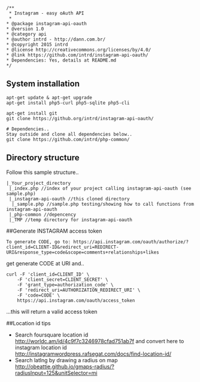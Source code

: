 ```
/**
 * Instagram - easy oAuth API 
 * 
* @package instagram-api-oauth
* @version 1.0
* @category api
* @author intrd - http://dann.com.br/
* @copyright 2015 intrd
* @license http://creativecommons.org/licenses/by/4.0/
* @link https://github.com/intrd/instagram-api-oauth/
* Dependencies: Yes, details at README.md
*/
```
## System installation
```
apt-get update & apt-get upgrade
apt-get install php5-curl php5-sqlite php5-cli

apt-get install git
git clone https://github.org/intrd/instagram-api-oauth/

# Dependencies.. 
Stay outside and clone all dependencies below..
git clone https://github.com/intrd/php-common/ 
```
## Directory structure
Follow this sample structure..
```
|_Your_project_directory
 |_index.php //index of your project calling instagram-api-oauth (see sample.php)
 |_instagram-api-oauth //this cloned directory
  |_sample.php //sample.php testing/showing how to call functions from instagram-api-oauth
 |_php-common //depencency
 |_TMP //temp directory for instagram-api-oauth

```

##Generate INSTAGRAM access token
```
To generate CODE, go to: https://api.instagram.com/oauth/authorize/?client_id=CLIENT-ID&redirect_uri=REDIRECT-URI&response_type=code&scope=comments+relationships+likes
```
get generate CODE at URI and..
```
curl -F 'client_id=CLIENT_ID' \
    -F 'client_secret=CLIENT_SECRET' \
    -F 'grant_type=authorization_code' \
    -F 'redirect_uri=AUTHORIZATION_REDIRECT_URI' \
    -F 'code=CODE' \
    https://api.instagram.com/oauth/access_token
```
...this will return a valid access token

##Location id tips
- Search foursquare location id http://worldc.am/id/4c9f7c3246978cfad751ab7f and convert here to instagram location id http://instagramwordpress.rafsegat.com/docs/find-location-id/
- Search latlng by drawing a radius on map http://obeattie.github.io/gmaps-radius/?radiusInput=125&unitSelector=mi